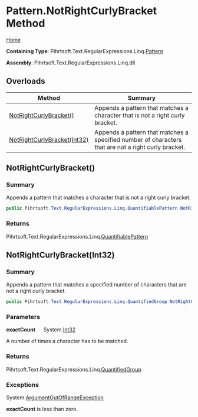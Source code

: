 # Pattern\.NotRightCurlyBracket Method

[Home](../../../../../../README.md)

**Containing Type**: Pihrtsoft\.Text\.RegularExpressions\.Linq\.[Pattern](../README.md)

**Assembly**: Pihrtsoft\.Text\.RegularExpressions\.Linq\.dll

## Overloads

| Method | Summary |
| ------ | ------- |
| [NotRightCurlyBracket()](#Pihrtsoft_Text_RegularExpressions_Linq_Pattern_NotRightCurlyBracket) | Appends a pattern that matches a character that is not a right curly bracket\. |
| [NotRightCurlyBracket(Int32)](#Pihrtsoft_Text_RegularExpressions_Linq_Pattern_NotRightCurlyBracket_System_Int32_) | Appends a pattern that matches a specified number of characters that are not a right curly bracket\. |

## NotRightCurlyBracket\(\) <a name="Pihrtsoft_Text_RegularExpressions_Linq_Pattern_NotRightCurlyBracket"></a>

### Summary

Appends a pattern that matches a character that is not a right curly bracket\.

```csharp
public Pihrtsoft.Text.RegularExpressions.Linq.QuantifiablePattern NotRightCurlyBracket()
```

### Returns

Pihrtsoft\.Text\.RegularExpressions\.Linq\.[QuantifiablePattern](../../QuantifiablePattern/README.md)

## NotRightCurlyBracket\(Int32\) <a name="Pihrtsoft_Text_RegularExpressions_Linq_Pattern_NotRightCurlyBracket_System_Int32_"></a>

### Summary

Appends a pattern that matches a specified number of characters that are not a right curly bracket\.

```csharp
public Pihrtsoft.Text.RegularExpressions.Linq.QuantifiedGroup NotRightCurlyBracket(int exactCount)
```

### Parameters

**exactCount** &emsp; System\.[Int32](https://docs.microsoft.com/en-us/dotnet/api/system.int32)

A number of times a character has to be matched\.

### Returns

Pihrtsoft\.Text\.RegularExpressions\.Linq\.[QuantifiedGroup](../../QuantifiedGroup/README.md)

### Exceptions

System\.[ArgumentOutOfRangeException](https://docs.microsoft.com/en-us/dotnet/api/system.argumentoutofrangeexception)

**exactCount** is less than zero\.

